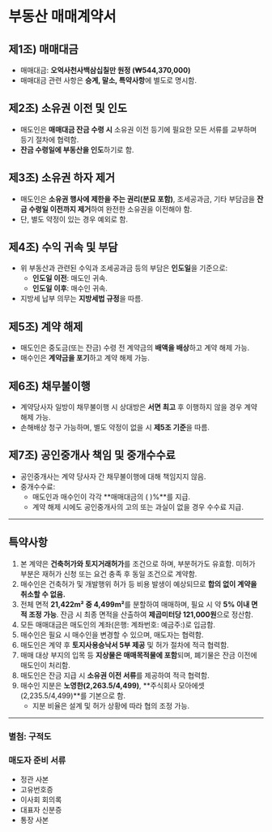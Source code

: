 # 부동산 매매계약서

## 제1조) 매매대금
- 매매대금: **오억사천사백삼십칠만 원정 (₩544,370,000)**  
- 매매대금 관련 사항은 **승계, 말소, 특약사항**에 별도로 명시함.

## 제2조) 소유권 이전 및 인도
- 매도인은 **매매대금 잔금 수령 시** 소유권 이전 등기에 필요한 모든 서류를 교부하며 등기 절차에 협력함.
- **잔금 수령일에 부동산을 인도**하기로 함.

## 제3조) 소유권 하자 제거
- 매도인은 **소유권 행사에 제한을 주는 권리(분묘 포함)**, 조세공과금, 기타 부담금을 **잔금 수령일 이전까지 제거**하여 완전한 소유권을 이전해야 함.  
- 단, 별도 약정이 있는 경우 예외로 함.

## 제4조) 수익 귀속 및 부담
- 위 부동산과 관련된 수익과 조세공과금 등의 부담은 **인도일**을 기준으로:
  - **인도일 이전**: 매도인 귀속.
  - **인도일 이후**: 매수인 귀속.
- 지방세 납부 의무는 **지방세법 규정**을 따름.

## 제5조) 계약 해제
- 매도인은 중도금(또는 잔금) 수령 전 계약금의 **배액을 배상**하고 계약 해제 가능.
- 매수인은 **계약금을 포기**하고 계약 해제 가능.

## 제6조) 채무불이행
- 계약당사자 일방이 채무불이행 시 상대방은 **서면 최고** 후 이행하지 않을 경우 계약 해제 가능.
- 손해배상 청구 가능하며, 별도 약정이 없을 시 **제5조 기준**을 따름.

## 제7조) 공인중개사 책임 및 중개수수료
- 공인중개사는 계약 당사자 간 채무불이행에 대해 책임지지 않음.
- 중개수수료:
  - 매도인과 매수인이 각각 **매매대금의 ( )%**를 지급.
  - 계약 해제 시에도 공인중개사의 고의 또는 과실이 없을 경우 수수료 지급.

---

## 특약사항

1. 본 계약은 **건축허가와 토지거래허가**를 조건으로 하며, 부분허가도 유효함. 미허가 부분은 재허가 신청 또는 요건 충족 후 동일 조건으로 계약함.
2. 매수인은 건축허가 및 개발행위 허가 등 비용 발생이 예상되므로 **합의 없이 계약을 취소할 수 없음.**
3. 전체 면적 **21,422m² 중 4,499m²**를 분할하여 매매하며, 필요 시 약 **5% 이내 면적 조정 가능**. 잔금 시 최종 면적을 산출하여 **제곱미터당 121,000원**으로 정산함.
4. 모든 매매대금은 매도인의 계좌(은행: 계좌번호: 예금주:)로 입금함.
5. 매수인은 필요 시 매수인을 변경할 수 있으며, 매도자는 협력함.
6. 매도인은 계약 후 **토지사용승낙서 5부 제공** 및 허가 절차에 적극 협력함.
7. 매매 대상 부지의 입목 등 **지상물은 매매목적물에 포함**되며, 폐기물은 잔금 이전에 매도인이 처리함.
8. 매도인은 잔금 지급 시 **소유권 이전 서류**를 제공하여 적극 협력함.
9. 매수인 지분은 **노영한(2,263.5/4,499)**, **주식회사 모아에셋(2,235.5/4,499)**를 기본으로 함.  
   - 지분 비율은 설계 및 허가 상황에 따라 협의 조정 가능.

---

### 별첨: 구적도

### 매도자 준비 서류
- 정관 사본
- 고유번호증
- 이사회 회의록
- 대표자 신분증
- 통장 사본
